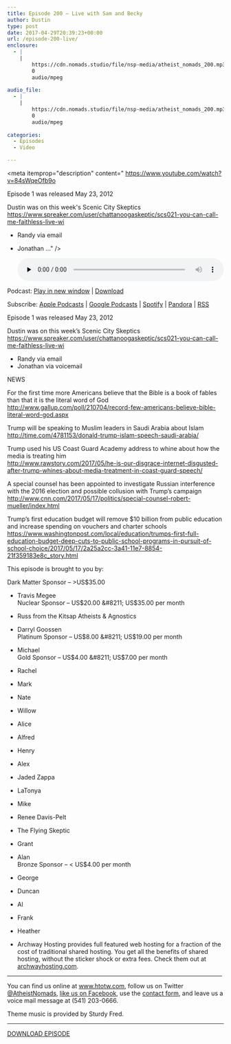 ```yaml
---
title: Episode 200 – Live with Sam and Becky
author: Dustin
type: post
date: 2017-04-29T20:39:23+00:00
url: /episode-200-live/
enclosure:
  - |
    |
        https://cdn.nomads.studio/file/nsp-media/atheist_nomads_200.mp3
        0
        audio/mpeg
        
audio_file:
  - |
    |
        https://cdn.nomads.studio/file/nsp-media/atheist_nomads_200.mp3
        0
        audio/mpeg
        
categories:
  - Episodes
  - Video

---
```

<div itemscope itemtype="http://schema.org/AudioObject">
  <meta itemprop="name" content="Episode 200 &#8211; Live with Sam and Becky" />
  
  <meta itemprop="uploadDate" content="2017-04-29T14:39:23-06:00" />
  
  <meta itemprop="encodingFormat" content="audio/mpeg" />
  
  <meta itemprop="description" content="
https://www.youtube.com/watch?v=84sWqeOfb9o

Episode 1 was released May 23, 2012

Dustin was on this week's Scenic City Skeptics
https://www.spreaker.com/user/chattanoogaskeptic/scs021-you-can-call-me-faithless-live-wi

* Randy via email
* Jonathan ..." />
  
  <meta itemprop="contentUrl" content="https://dts.podtrac.com/redirect.mp3/cdn.nomads.studio/file/nsp-media/atheist_nomads_200.mp3" />
  </p> 
  
  <div class="powerpress_player" id="powerpress_player_8460">
    <audio class="wp-audio-shortcode" id="audio-1534-204" preload="none" style="width: 100%;" controls="controls"><source type="audio/mpeg" src="https://dts.podtrac.com/redirect.mp3/cdn.nomads.studio/file/nsp-media/atheist_nomads_200.mp3?_=204" /><a href="https://dts.podtrac.com/redirect.mp3/cdn.nomads.studio/file/nsp-media/atheist_nomads_200.mp3">https://dts.podtrac.com/redirect.mp3/cdn.nomads.studio/file/nsp-media/atheist_nomads_200.mp3</a></audio>
  </div>
</div>

<p class="powerpress_links powerpress_links_mp3">
  Podcast: <a href="https://dts.podtrac.com/redirect.mp3/cdn.nomads.studio/file/nsp-media/atheist_nomads_200.mp3" class="powerpress_link_pinw" target="_blank" title="Play in new window" onclick="return powerpress_pinw('https://htotw.com/?powerpress_pinw=1534-podcast');" rel="nofollow">Play in new window</a> | <a href="https://dts.podtrac.com/redirect.mp3/cdn.nomads.studio/file/nsp-media/atheist_nomads_200.mp3" class="powerpress_link_d" title="Download" rel="nofollow" download="atheist_nomads_200.mp3">Download</a>
</p>

<p class="powerpress_links powerpress_subscribe_links">
  Subscribe: <a href="https://podcasts.apple.com/us/podcast/humanists-take-on-the-world/id530050098?mt=2&ls=1" class="powerpress_link_subscribe powerpress_link_subscribe_itunes" target="_blank" title="Subscribe on Apple Podcasts" rel="nofollow">Apple Podcasts</a> | <a href="https://www.google.com/podcasts?feed=aHR0cDovL2F0aGVpc3Rub21hZHMubGlic3luLmNvbS9yc3M%3D" class="powerpress_link_subscribe powerpress_link_subscribe_googleplay" target="_blank" title="Subscribe on Google Podcasts" rel="nofollow">Google Podcasts</a> | <a href="https://open.spotify.com/show/3LzK2xZGike6Tc1GEMtMbr?si=LieN9SNuTpq96smuaUsH8A" class="powerpress_link_subscribe powerpress_link_subscribe_spotify" target="_blank" title="Subscribe on Spotify" rel="nofollow">Spotify</a> | <a href="https://www.pandora.com/podcast/atheist-nomads/PC:10122?corr=62071012&part=ug" class="powerpress_link_subscribe powerpress_link_subscribe_pandora" target="_blank" title="Subscribe on Pandora" rel="nofollow">Pandora</a> | <a href="https://htotw.com/feed/podcast/" class="powerpress_link_subscribe powerpress_link_subscribe_rss" target="_blank" title="Subscribe via RSS" rel="nofollow">RSS</a>
</p>

<CENTER>
</CENTER>

<div class="embed-container">
</div>

Episode 1 was released May 23, 2012

Dustin was on this week&#8217;s Scenic City Skeptics  
<https://www.spreaker.com/user/chattanoogaskeptic/scs021-you-can-call-me-faithless-live-wi>

* Randy via email  
* Jonathan via voicemail

NEWS

For the first time more Americans believe that the Bible is a book of fables than that it is the literal word of God  
<http://www.gallup.com/poll/210704/record-few-americans-believe-bible-literal-word-god.aspx>

Trump will be speaking to Muslim leaders in Saudi Arabia about Islam  
<http://time.com/4781153/donald-trump-islam-speech-saudi-arabia/>

Trump used his US Coast Guard Academy address to whine about how the media is treating him  
<http://www.rawstory.com/2017/05/he-is-our-disgrace-internet-disgusted-after-trump-whines-about-media-treatment-in-coast-guard-speech/>

A special counsel has been appointed to investigate Russian interference with the 2016 election and possible collusion with Trump&#8217;s campaign  
<http://www.cnn.com/2017/05/17/politics/special-counsel-robert-mueller/index.html>

Trump&#8217;s first education budget will remove $10 billion from public education and increase spending on vouchers and charter schools  
<https://www.washingtonpost.com/local/education/trumps-first-full-education-budget-deep-cuts-to-public-school-programs-in-pursuit-of-school-choice/2017/05/17/2a25a2cc-3a41-11e7-8854-21f359183e8c_story.html>

This episode is brought to you by:

Dark Matter Sponsor &#8211; >US$35.00  
* Travis Megee  
Nuclear Sponsor &#8211; US$20.00 &#8211; US$35.00 per month  
* Russ from the Kitsap Atheists & Agnostics  
* Darryl Goossen  
Platinum Sponsor &#8211; US$8.00 &#8211; US$19.00 per month  
* Michael  
Gold Sponsor &#8211; US$4.00 &#8211; US$7.00 per month  
* Rachel  
* Mark  
* Nate  
* Willow  
* Alice  
* Alfred  
* Henry  
* Alex  
* Jaded Zappa  
* LaTonya  
* Mike  
* Renee Davis-Pelt  
* The Flying Skeptic  
* Grant  
* Alan  
Bronze Sponsor &#8211; < US$4.00 per month  
* George  
* Duncan  
* Al  
* Frank  
* Heather

* Archway Hosting provides full featured web hosting for a fraction of the cost of traditional shared hosting. You get all the benefits of shared hosting, without the sticker shock or extra fees. Check them out at <a href="http://archwayhosting.com/" target="_blank" rel="noopener noreferrer">archwayhosting.com</a>.

<hr width="500" />

You can find us online at <a href="https://www.htotw.com/" target="_blank" rel="noopener noreferrer">www.htotw.com</a>, follow us on Twitter <a href="https://twitter.com/AtheistNomads" target="_blank" rel="noopener noreferrer">@AtheistNomads</a>, <a href="https://htotw.com/facebook" target="_blank" rel="noopener noreferrer">like us on Facebook</a>, use the [contact form](https://htotw.com/contact), and leave us a voice mail message at (541) 203-0666.

Theme music is provided by Sturdy Fred.

<hr width="”500”" />

[DOWNLOAD EPISODE][1]

 [1]: https://dts.podtrac.com/redirect.mp3/cdn.nomads.studio/file/nsp-media/atheist_nomads_200.mp3
